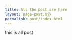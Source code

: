 ```yaml
---
title: All the post are here
layout: page-post.njk
permalink: post/index.html
---
```


this is all post
